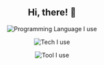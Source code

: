 <div align="center">

  ## Hi, there! 🫡

  ![Programming Language I use](https://skillicons.dev/icons?i=cpp,python,rust,go,typescript)

  ![Tech I use](https://skillicons.dev/icons?i=deno,nodejs)

  ![Tool I use](https://skillicons.dev/icons?i=vscode,visualstudio,neovim)
 
</div>
